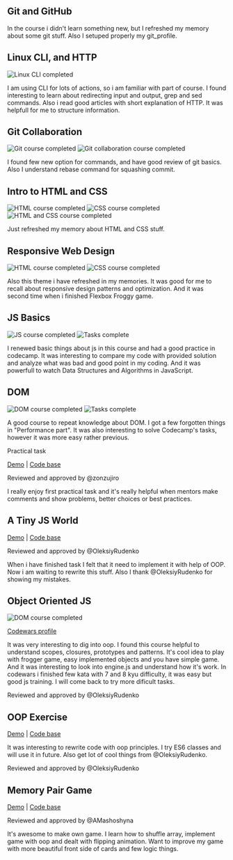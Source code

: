 ## Git and GitHub

In the course i didn't learn something new, but I refreshed my memory about some git stuff. Also I setuped properly my git_profile.

## Linux CLI, and HTTP

![Linux CLI completed](task_linux_cli/task_linux_cli_complited.png)

I am using CLI for lots of actions, so i am familiar with part of course. I found interesting to learn about redirecting input and output, grep and sed commands. 
Also i read good articles with short explanation of HTTP. It was helpfull for me to structure information.

## Git Collaboration

![Git course completed](task_git_collaboration/git1.png)
![Git collaboration course completed](task_git_collaboration/github_collab.png)

I found few new option for commands, and have good review of git basics. Also I understand rebase command for squashing commit.

## Intro to HTML and CSS

![HTML course completed](task_html_css_intro/HTML_course.png)
![CSS course completed](task_html_css_intro/css.png)
![HTML and CSS course completed](task_html_css_intro/intro_html_and_css_complete.png)

Just refreshed my memory about HTML and CSS stuff.

## Responsive Web Design

![HTML course completed](task_responsive_web_design/responsive.png)
![CSS course completed](task_responsive_web_design/flex-frog.png)

Also this theme i have refreshed in my memories. It was good for me to recall about responsive design patterns and optimization. And it was second time when i finished Flexbox Froggy game.

## JS Basics

![JS course completed](task_js_basics/javascript_course.png)
![Tasks complete](task_js_basics/codecamp_first.png)

I renewed basic things about js in this course and had a good practice in codecamp. It was interesting to compare my code with provided solution and analyze what was bad and good point in my coding. And it was powerfull to watch Data Structures and Algorithms in JavaScript.

## DOM

![DOM course completed](task_js_dom/dom_course_complete.png)
![Tasks complete](task_js_dom/codecamp_second.png)

A good course to repeat knowledge about DOM. I got a few forgotten things in "Performance part". It was also interesting to solve Codecamp's tasks, however it was more easy rather previous.

Practical task

[Demo](https://olek557.github.io/kottans-frontend/task_js_dom/practical_task/index.html) |
[Code base](https://github.com/olek557/kottans-frontend/tree/master/task_js_dom/practical_task)

Reviewed and approved by @zonzujiro

I really enjoy first practical task and it's really helpful when mentors make comments and show problems, better choices or best practices.

## A Tiny JS World

[Demo](https://olek557.github.io/a-tiny-JS-world/) |
[Code base](https://github.com/olek557/a-tiny-JS-world/tree/populate-world)

Reviewed and approved by @OleksiyRudenko

When i have finished task I felt that it need to implement it with help of OOP. Now i am waiting to rewrite this stuff. Also I thank @OleksiyRudenko for showing my mistakes.

## Object Oriented JS

![DOM course completed](task_js_oop/complete_oop_course.png)

[Codewars profile](https://www.codewars.com/users/olek557557/)

It was very interesting to dig into oop. I found this course helpful to understand scopes, closures, prototypes and patterns. It's cool idea to play with frogger game, easy implemented objects and you have simple game.  And it was interesting to look into engine.js and understand how it's work.  In codewars i finished few kata with 7 and 8 kyu difficulty, it was easy but good js training. I will come back to try more dificult tasks.

Reviewed and approved by @OleksiyRudenko

## OOP Exercise

[Demo](https://olek557.github.io/a-tiny-JS-world/) |
[Code base](https://github.com/olek557/a-tiny-JS-world/tree/populate-world-oop)

It was interesting to rewrite code with oop principles. I try ES6 classes and will use it in future. Also get lot of cool things from @OleksiyRudenko.

Reviewed and approved by @OleksiyRudenko

## Memory Pair Game

[Demo](https://olek557.github.io/memory-game/) |
[Code base](https://github.com/olek557/memory-game)

Reviewed and approved by @AMashoshyna

It's awesome to make own game. I learn how to shuffle array, implement game with oop and dealt with flipping animation. Want to improve my game with more beautiful front side of cards and few logic things.
